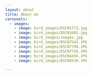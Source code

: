 ```yaml
---
layout: about
title: About me
carousels:
  - images: 
    - image: bird_images/DSCN1772.jpg
    - image: bird_images/DSCN1601.jpg
    - image: bird_images/images.jpg
    - image: bird_images/DSCN7542.JPG
    - image: bird_images/DSCN7798.JPG
    - image: bird_images/DSCN7745.JPG
    - image: bird_images/DSCN4456.JPG
    - image: bird_images/DSCN4536.JPG

---
```


